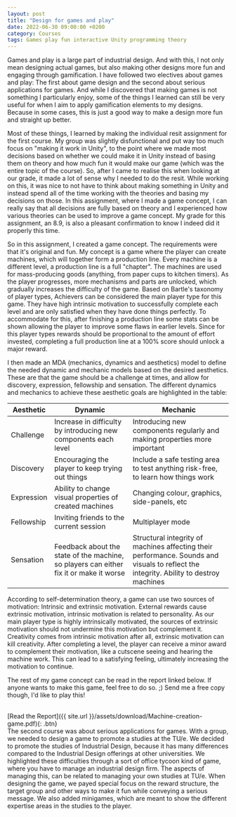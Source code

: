 ```yaml
---
layout: post
title: "Design for games and play"
date: 2022-06-30 09:00:00 +0200
category: Courses
tags: Games play fun interactive Unity programming theory
---
```


Games and play is a large part of industrial design. And with this, I not only mean designing actual games, but also making other designs more fun and engaging through gamification. I have followed two electives about games and play: The first about game design and the second about serious applications for games. And while I discovered that making games is not something I particularly enjoy, some of the things I learned can still be very useful for when I aim to apply gamification elements to my designs. Because in some cases, this is just a good way to make a design more fun and straight up better.

Most of these things, I learned by making the individual resit assignment for the first course. My group was slightly disfunctional and put way too much focus on "making it work in Unity", to the point where we made most decisions based on whether we could make it in Unity instead of basing them on theory and how much fun it would make our game (which was the entire topic of the course). So, after I came to realise this when looking at our grade, it made a lot of sense why I needed to do the resit. While working on this, it was nice to not have to think about making something in Unity and instead spend all of the time working with the theories and basing my decisions on those. In this assignment, where I made a game concept, I can really say that all decisions are fully based on theory and I experienced how various theories can be used to improve a game concept. My grade for this assignment, an 8.9, is also a pleasant confirmation to know I indeed did it properly this time.

So in this assignment, I created a game concept. The requirements were that it's original and fun. My concept is a game where the player can create machines, which will together form a production line. Every machine is a different level, a production line is a full "chapter". The machines are used for mass-producing goods (anything, from paper cups to kitchen timers). As the player progresses, more mechanisms and parts are unlocked, which gradually increases the difficulty of the game. Based on Bartle's taxonomy of player types, Achievers can be considered the main player type for this game. They have high intrinsic motivation to successfully complete each level and are only satisfied when they have done things perfectly. To accommodate for this, after finishing a production line some stats can be shown allowing the player to improve some flaws in earlier levels. Since for this player types rewards should be proportional to the amount of effort invested, completing a full production line at a 100% score should unlock a major reward.

I then made an MDA (mechanics, dynamics and aesthetics) model to define the needed dynamic and mechanic models based on the desired aesthetics. These are that the game should be a challenge at times, and allow for discovery, expression, fellowship and sensation. The different dynamics and mechanics to achieve these aesthetic goals are highlighted in the table:

| Aesthetic  | Dynamic                                                                                | Mechanic                                                                                                                               |
| ---------- | -------------------------------------------------------------------------------------- | -------------------------------------------------------------------------------------------------------------------------------------- |
| Challenge  | Increase in difficulty by introducing new components each level                        | Introducing new components regularly and making properties more important                                                              |
| Discovery  | Encouraging the player to keep trying out things                                       | Include a safe testing area to test anything risk-free, to learn how things work                                                       |
| Expression | Ability to change visual properties of created machines                                | Changing colour, graphics, side-panels, etc                                                                                            |
| Fellowship | Inviting friends to the current session                                                | Multiplayer mode                                                                                                                       |
| Sensation  | Feedback about the state of the machine, so players can either fix it or make it worse | Structural integrity of machines affecting their performance. Sounds and visuals to reflect the integrity. Ability to destroy machines |

According to self-determination theory, a game can use two sources of motivation: Intrinsic and extrinsic motivation. External rewards cause extrinsic motivation, intrinsic motivation is related to personality. As our main player type is highly intrinsically motivated, the sources of extrinsic motivation should not undermine this motivation but complement it. Creativity comes from intrinsic motivation after all, extrinsic motivation can kill creativity. After completing a level, the player can receive a minor award to complement their motivation, like a cutscene seeing and hearing the machine work. This can lead to a satisfying feeling, ultimately increasing the motivation to continue. 

The rest of my game concept can be read in the report linked below. If anyone wants to make this game, feel free to do so. ;) Send me a free copy though, I'd like to play this!

<br />
[Read the Report]({{ site.url }}/assets/download/Machine-creation-game.pdf){: .btn}

<br />
The second course was about serious applications for games. With a group, we needed to design a game to promote a studies at the TU/e. We decided to promote the studies of Industrial Design, because it has many differences compared to the Industrial Design offerings at other universities. We highlighted these difficulties through a sort of office tycoon kind of game, where you have to manage an industrial design firm. The aspects of managing this, can be related to managing your own studies at TU/e. When designing the game, we payed special focus on the reward structure, the target group and other ways to make it fun while conveying a serious message. We also added minigames, which are meant to show the different expertise areas in the studies to the player. 